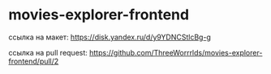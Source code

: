 # movies-explorer-frontend
 ссылка на макет: https://disk.yandex.ru/d/y9YDNCStlcBg-g

ссылка на pull request: https://github.com/ThreeWorrrlds/movies-explorer-frontend/pull/2